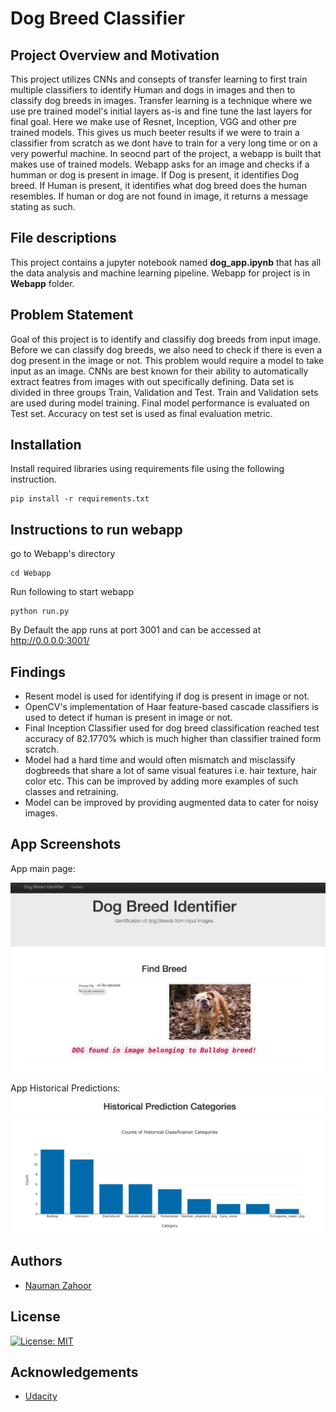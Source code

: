 # Dog Breed Classifier


## Project Overview and Motivation
This project utilizes CNNs and consepts of transfer learning to first train multiple classifiers to identify Human and dogs in images and then to classify dog breeds in images. Transfer learning is a technique where we use pre trained model's initial layers as-is and fine tune the last layers for final goal. Here we make use of Resnet, Inception, VGG and other pre trained models. This gives us much beeter results if we were to train a  classifier from scratch as we dont have to train for a very long time or on a very powerful machine. In seocnd part of the project, a webapp is built that makes use of trained models. Webapp asks for an image and checks if a humman or dog is present in image. If Dog is present, it identifies Dog breed. If Human is present, it identifies what dog breed does the human resembles. If human or dog are not found in image, it returns a message stating as such.

## File descriptions
This project contains a jupyter notebook named **dog_app.ipynb** that has all the data analysis and machine learning pipeline.
Webapp for project is in **Webapp** folder.

## Problem Statement
Goal of this project is to identify and classifiy dog breeds from input image. Before we can classify dog breeds, we also need to check if there is even a dog present in the image or not.
This problem would require a model to take input as an image. CNNs are best known for their ability to automatically extract featres from images with out specifically defining. 
Data set is divided in three groups Train, Validation and Test. Train and Validation sets are used during model training. Final model performance is evaluated on Test set. 
Accuracy on test set is used as final evaluation metric.

## Installation
Install required libraries using requirements file using the following instruction.
```
pip install -r requirements.txt 
```
## Instructions to run webapp

go to Webapp's directory
```
cd Webapp
```

Run following to start webapp
```
python run.py
```
By Default the app runs at port 3001 and can be accessed at http://0.0.0.0:3001/

## Findings
* Resent model is used for identifying if dog is present in image or not.
* OpenCV's implementation of Haar feature-based cascade classifiers is used to detect if human is present in image or not.
* Final Inception Classifier used for dog breed classification reached test accuracy of 82.1770% which is much higher than classifier trained form scratch.
* Model had a hard time and would often mismatch and misclassify dogbreeds that share a lot of same visual features i.e. hair texture, hair color etc. This can be improved by adding more examples of such classes and retraining.
* Model can be improved by providing augmented data to cater for noisy images.

## App Screenshots
App main page:

![Main page](https://github.com/nauman-zahoor/dog-breed-classifier/blob/main/Webapp/screenshots/webapp_screenshot1.png?raw=true)


App Historical Predictions:
![Historical Predictions](https://github.com/nauman-zahoor/dog-breed-classifier/blob/main/Webapp/screenshots/webapp_screenshot2.png?raw=true)

## Authors

* [Nauman Zahoor](https://github.com/nauman-zahoor/)

## License
[![License: MIT](https://img.shields.io/badge/License-MIT-yellow.svg)](https://opensource.org/licenses/MIT)

## Acknowledgements

* [Udacity](https://www.udacity.com/)

